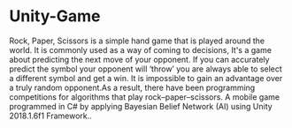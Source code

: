 # Unity-Game
 Rock, Paper, Scissors is a simple hand game that is played around the world.
 It is commonly used as a way of coming to decisions, It's a game about predicting the next move of your opponent.
 If you can accurately predict the symbol your opponent will ‘throw’ you are always able to select a different symbol and get a win.
 It is impossible to gain an advantage over a truly random opponent.As a result, there have been programming competitions for algorithms
 that play rock–paper–scissors.
 A mobile game programmed in C# by applying Bayesian Belief Network (AI) using Unity 2018.1.6f1 Framework.. 


















